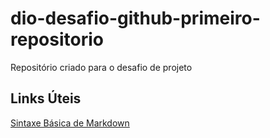 # dio-desafio-github-primeiro-repositorio
Repositório criado para o desafio de projeto

## Links Úteis
[Sintaxe Básica de Markdown](https://www.markdownguide.org/basic-syntax/)
